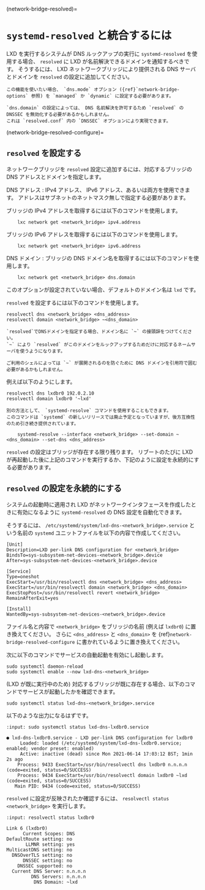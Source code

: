 (network-bridge-resolved)=
# `systemd-resolved` と統合するには

LXD を実行するシステムが DNS ルックアップの実行に `systemd-resolved` を使用する場合、 `resolved` に LXD が名前解決できるドメインを通知するべきです。
そうするには、 LXD ネットワークブリッジにより提供される DNS サーバとドメインを `resolved` の設定に追加してください。

```{note}
この機能を使いたい場合、 `dns.mode` オプション ({ref}`network-bridge-options` 参照) を `managed` か `dynamic` に設定する必要があります。

`dns.domain` の設定によっては、 DNS 名前解決を許可するため `resolved` の DNSSEC を無効化する必要があるかもしれません。
これは `resolved.conf` 内の `DNSSEC` オプションにより実現できます。
```

(network-bridge-resolved-configure)=
## `resolved` を設定する

ネットワークブリッジを `resolved` 設定に追加するには、対応するブリッジの DNS アドレスとドメインを指定します。

DNS アドレス
: IPv4 アドレス、 IPv6 アドレス、あるいは両方を使用できます。
  アドレスはサブネットのネットマスク無しで指定する必要があります。

  ブリッジの IPv4 アドレスを取得するには以下のコマンドを使用します。

        lxc network get <network_bridge> ipv4.address

  ブリッジの IPv6 アドレスを取得するには以下のコマンドを使用します。

        lxc network get <network_bridge> ipv6.address

DNS ドメイン
: ブリッジの DNS ドメイン名を取得するには以下のコマンドを使用します。

        lxc network get <network_bridge> dns.domain

  このオプションが設定されていない場合、デフォルトのドメイン名は `lxd` です。

`resolved` を設定するには以下のコマンドを使用します。

    resolvectl dns <network_bridge> <dns_address>
    resolvectl domain <network_bridge> ~<dns_domain>

```{note}
`resolved`でDNSドメインを指定する場合、ドメイン名に `~` の接頭辞をつけてください。
`~` により `resolved` がこのドメインをルックアップするためだけに対応するネームサーバを使うようになります。

ご利用のシェルによっては `~` が展開されるのを防ぐために DNS ドメインを引用符で囲む必要があるかもしれません。
```

例えば以下のようにします。

    resolvectl dns lxdbr0 192.0.2.10
    resolvectl domain lxdbr0 '~lxd'

```{note}
別の方法として、 `systemd-resolve` コマンドを使用することもできます。
このコマンドは `systemd` の新しいリリースでは廃止予定となっていますが、後方互換性のため引き続き提供されています。

    systemd-resolve --interface <network_bridge> --set-domain ~<dns_domain> --set-dns <dns_address>
```

`resolved` の設定はブリッジが存在する限り残ります。
リブートのたびに LXD が再起動した後に上記のコマンドを実行するか、下記のように設定を永続的にする必要があります。

## `resolved` の設定を永続的にする

システムの起動時に適用され LXD がネットワークインタフェースを作成したときに有効になるように `systemd-resolved` の DNS 設定を自動化できます。

そうするには、 `/etc/systemd/system/lxd-dns-<network_bridge>.service` という名前の `systemd` ユニットファイルを以下の内容で作成してください。

```
[Unit]
Description=LXD per-link DNS configuration for <network_bridge>
BindsTo=sys-subsystem-net-devices-<network_bridge>.device
After=sys-subsystem-net-devices-<network_bridge>.device

[Service]
Type=oneshot
ExecStart=/usr/bin/resolvectl dns <network_bridge> <dns_address>
ExecStart=/usr/bin/resolvectl domain <network_bridge> <dns_domain>
ExecStopPost=/usr/bin/resolvectl revert <network_bridge>
RemainAfterExit=yes

[Install]
WantedBy=sys-subsystem-net-devices-<network_bridge>.device
```

ファイル名と内容で `<network_bridge>` をブリッジの名前 (例えば `lxdbr0`) に置き換えてください。
さらに `<dns_address>` と `<dns_domain>` を {ref}`network-bridge-resolved-configure` に書かれているように置き換えてください。

次に以下のコマンドでサービスの自動起動を有効にし起動します。

    sudo systemctl daemon-reload
    sudo systemctl enable --now lxd-dns-<network_bridge>

(LXD が既に実行中のため) 対応するブリッジが既に存在する場合、以下のコマンドでサービスが起動したかを確認できます。

    sudo systemctl status lxd-dns-<network_bridge>.service

以下のような出力になるはずです。

```{terminal}
:input: sudo systemctl status lxd-dns-lxdbr0.service

● lxd-dns-lxdbr0.service - LXD per-link DNS configuration for lxdbr0
     Loaded: loaded (/etc/systemd/system/lxd-dns-lxdbr0.service; enabled; vendor preset: enabled)
     Active: inactive (dead) since Mon 2021-06-14 17:03:12 BST; 1min 2s ago
    Process: 9433 ExecStart=/usr/bin/resolvectl dns lxdbr0 n.n.n.n (code=exited, status=0/SUCCESS)
    Process: 9434 ExecStart=/usr/bin/resolvectl domain lxdbr0 ~lxd (code=exited, status=0/SUCCESS)
   Main PID: 9434 (code=exited, status=0/SUCCESS)
```

`resolved` に設定が反映されたか確認するには、 `resolvectl status <network_bridge>` を実行します。

```{terminal}
:input: resolvectl status lxdbr0

Link 6 (lxdbr0)
      Current Scopes: DNS
DefaultRoute setting: no
       LLMNR setting: yes
MulticastDNS setting: no
  DNSOverTLS setting: no
      DNSSEC setting: no
    DNSSEC supported: no
  Current DNS Server: n.n.n.n
         DNS Servers: n.n.n.n
          DNS Domain: ~lxd
```
